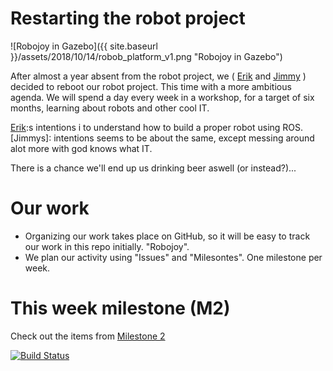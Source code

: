 # Restarting the robot project

![Robojoy in Gazebo]({{ site.baseurl }}/assets/2018/10/14/robob_platform_v1.png "Robojoy in Gazebo") 


After almost a year absent from the robot project, we ( [Erik] and [Jimmy] ) decided to reboot our robot project. This time with a more ambitious agenda. We will spend a day every week in a workshop, for a target of six months, learning about robots and other cool IT.

[Erik]:s intentions i to understand how to build a proper robot using ROS.
[Jimmys]: intentions seems to be about the same, except messing around alot more with god knows what IT.

There is a chance we'll end up us drinking beer aswell (or instead?)...

# Our work
* Organizing our work takes place on GitHub, so it will be easy to track our work in this repo initially. "Robojoy".
* We plan our activity using "Issues" and "Milesontes". One milestone per week.

# This week milestone (M2)
Check out the items from [Milestone 2](https://github.com/erik78se/robojoy/milestone/3)



[![Build Status](https://travis-ci.com/erik78se/robojoy.svg?branch=master)](https://travis-ci.com/erik78se/robojoy.svg?branch=master)

   [Jimmy]: <https://github.com/HeMan>
   [Erik]: <https://github.com/erik78se>



